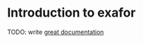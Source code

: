 # Introduction to exafor

TODO: write [great documentation](http://jacobian.org/writing/what-to-write/)
